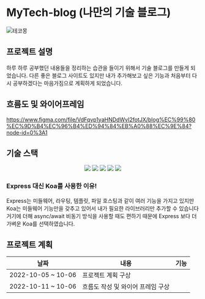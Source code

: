 # MyTech-blog (나만의 기술 블로그)

![테코몽](https://user-images.githubusercontent.com/35757620/195279963-b2716ff7-bc19-4ee7-ac2b-f3a8b1ca83f2.gif)

## 프로젝트 설명
하루 하루 공부했던 내용들을 정리하는 습관을 들이기 위해서 기술 블로그를 만들게 되었습니다. 다른 좋은
블로그 사이트도 있지만 내가 추가해보고 싶은 기능과 처음부터 다시 공부하겠다는 마음가짐으로 계획하게 되었습니다.

## 흐름도 및 와이어프레임
https://www.figma.com/file/VdFqvp1yaHNDdWvI2fotJX/blog%EC%99%80%EC%9D%B4%EC%96%B4%ED%94%84%EB%A0%88%EC%9E%84?node-id=0%3A1

## 기술 스택
<div align="center">
  <img src="https://img.shields.io/badge/React-61DAFB?style=for-the-badge&logo=React&logoColor=white">
  <img src="https://img.shields.io/badge/Node.js-339933?style=for-the-badge&logo=Node.js&logoColor=white">
  <img src="https://img.shields.io/badge/MongoDB-47A248?style=for-the-badge&logo=MongoDB&logoColor=white">
  <img src="https://img.shields.io/badge/Koa-33333D?style=for-the-badge&logo=Koa&logoColor=white">
  <img src="https://img.shields.io/badge/Redux-764ABC?style=for-the-badge&logo=Redux&logoColor=white">
</div>
  
### Express 대신 Koa를 사용한 이유!
Express는 미들웨어, 라우팅, 템플릿, 파일 호스팅과 같이 여러 기능을 가지고 있지만
Koa는 미들웨어 기능만을 갖추고 있어서 내가 필요한 라이브러리만 추가할 수 있습니다 거기에 더해
async/await 비동기 방식을 사용할 때도 편하기 때문에 
Express 보다 더 가벼운 Koa를 선택하였습니다.


## 프로젝트 계획
|날짜|내용|기능|
| --- | --- | --- |
|2022-10-05 ~ 10-06|프로젝트 계획 구상||
|2022-10-11 ~ 10-06|흐름도 작성 및 와이어 프레임 구상||


